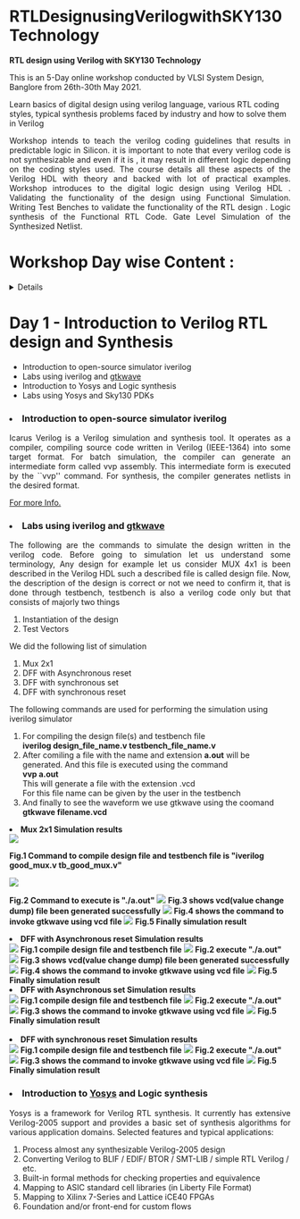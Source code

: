 # RTLDesignusingVerilogwithSKY130Technology

<b>RTL design using Verilog with SKY130 Technology</b>

This is an 5-Day online workshop conducted by VLSI System Design, Banglore from 26th-30th May 2021.

Learn basics of digital design using verilog language, various RTL coding styles, typical synthesis problems faced by industry and how to solve them in Verilog

<p align="justify">Workshop intends to teach the verilog coding guidelines that results in predictable logic in Silicon. it is important to note that every verilog code is not synthesizable and even if it is , it may result in different logic depending on the coding styles used. The course details all these aspects of the Verilog HDL with theory and backed with lot of practical examples. Workshop introduces to the digital logic design using Verilog HDL . Validating the functionality of the design using Functional Simulation. Writing Test Benches to validate the functionality of the RTL design . Logic synthesis of the Functional RTL Code. Gate Level Simulation of the Synthesized Netlist.</p>

<h1>Workshop Day wise Content :</h1>
<details>

  [<h2>Day 1 - Introduction to Verilog RTL design and Synthesis</h2>](https://github.com/mdzakirhussain/RTLDesignusingVerilogwithSKY130Technology/blob/main/README.md#day-1---introduction-to-verilog-rtl-design-and-synthesis-1)
<ul>
  <li>Introduction to open-source simulator iverilog</li>
  
  <li>Labs using iverilog and <a href="http://gtkwave.sourceforge.net" onclick="window.open('http://gtkwave.sourceforge.net', '_self');">gtkwave</a></li>
<li>Introduction to Yosys and Logic synthesis</li>
<li>Labs using Yosys and Sky130 PDKs</li>
</ul>

<h2>Day 2 - Timing libs, hierarchical vs flat synthesis and efficient flop coding styles</h2>

<ul>
<li>Introduction to timing .libs</li>
<li>Hierarchical vs Flat Synthesis</li>
<li>Various Flop Coding Styles and optimization</li>
</ul>

<h2>Day 3 - Combinational and sequential optmizations</h2>

<ul>
<li>Introduction to optimizations</li>
<li>Combinational logic optimizations</li>
<li>Sequential logic optimizations</li>
<li>Sequential optimzations for unused outputs</li>
</ul>

<h2>Day 4 - GLS, blocking vs non-blocking and Synthesis-Simulation mismatch</h2>

<ul>
<li>GLS, Synthesis-Simulation mismatch and Blocking/Non-blocking statements</li>
<li>Labs on GLS and Synthesis-Simulation Mismatch</li>
<li>Labs on synth-sim mismatch for blocking statement</li>
</ul>

<h2>Day 5 - Optimization in synthesis</h2>

<ul>
<li>If Case constructs</li>
<li>Labs on "Incomplete If Case"</li>
<li>Labs on "Incomplete overlapping Case"</li>
<li>for loop and for generate</li>
<li>Labs on "for loop" and "for generate"</li>
</ul>
</details>

<h1>Day 1 - Introduction to Verilog RTL design and Synthesis</h1>

<ul>
  <li>Introduction to open-source simulator iverilog</li>
  <li>Labs using iverilog and 
 <a href="http://gtkwave.sourceforge.net" onclick="window.open('http://gtkwave.sourceforge.net', '_self');">gtkwave</a></li>
<li>Introduction to Yosys and Logic synthesis</li>
<li>Labs using Yosys and Sky130 PDKs</li>
</ul>
<h3><li>Introduction to open-source simulator iverilog</li></h3>
<p align="justify">Icarus Verilog is a Verilog simulation and synthesis tool. It operates as a compiler, compiling source code written in Verilog (IEEE-1364) into some target format. For batch simulation, the compiler can generate an intermediate form called vvp assembly. This intermediate form is executed by the ``vvp'' command. For synthesis, the compiler generates netlists in the desired format.</p>

[For more Info.](http://iverilog.icarus.com)

<h3><li>Labs using iverilog and <a href="http://gtkwave.sourceforge.net" onclick="window.open('http://gtkwave.sourceforge.net', '_blank');">gtkwave</a></li></h3>

<p align="justify">The following are the commands to simulate the design written in the verilog code. Before going to simulation let us understand some terminology, Any design for example let us consider MUX 4x1 is been described in the Verilog HDL such a described file is called design file. Now, the description of the design is correct or not we need to confirm it, that is done through testbench, testbench is also a verilog code only but that consists of majorly two things</p>
  <ol>
  <li> Instantiation of the design</li>
  <li> Test Vectors</li>
    </ol>
    
 <p>We did the following list of simulation</p>
  <ol><li>Mux 2x1</li>
    <li>DFF with Asynchronous reset</li>
    <li>DFF with synchronous set</li>
    <li>DFF with synchronous reset</li>
    </ol>
    <p>The following commands are used for performing the simulation using iverilog simulator</p>
    <ol>
<li>For compiling the design file(s) and testbench file<br /><b>iverilog design_file_name.v testbench_file_name.v</b></li>
  <li>After comiling a file with the name and extension  <b>a.out</b> will be generated. And this file is executed using the command<br /><b>vvp a.out</b><br />This will generate a file with the extension .vcd<br />For this file name can be given by the user in the testbench</li>
  <li>And finally to see the waveform we use gtkwave using the coomand<br /><b>gtkwave filename.vcd</b></li>
  
</ol>
    
   <li><b>Mux 2x1 Simulation results</b></li> 
    
  <img src="day1 simulation/1 mux/2 mux_compile.png">
   
   <b>Fig.1 Command to compile design file and testbench file is "iverilog good_mux.v tb_good_mux.v"</b>
  
  <img  src="day1 simulation/1 mux/3 mux_execute.png">
  
  <b>Fig.2 Command to execute is "./a.out"</b>
  <img src="day1 simulation/1 mux/4 mux_vcd file generated.png">
  <b>Fig.3 shows vcd(value change dump) file been generated successfully</b>
  <img src="day1 simulation/1 mux/5 gtkwave command.png">
  <b>Fig.4 shows the command to invoke gtkwave using vcd file</b>
  <img src="day1 simulation/1 mux/6 gtkwave output.png">
  <b>Fig.5 Finally simulation result</b>
  <br>
  <li><b>DFF with Asynchronous reset Simulation results</b></li>
  
  <img src="day1 simulation/2 dff asyncres/1 dff asyncres compile.png">
  <b>Fig.1 compile design file and testbench file</b>
     <img src="day1 simulation/2 dff asyncres/2 dff asyncres exec.png">
      <b>Fig.2 execute  "./a.out"</b>
       <img src="day1 simulation/2 dff asyncres/3 dff asyncres after exec vcd file.png">
         <b>Fig.3 shows vcd(value change dump) file been generated successfully</b>
         <img src="day1 simulation/2 dff asyncres/4 dff asyncres gtkwave command.png">
        <b>Fig.4 shows the command to invoke gtkwave using vcd file</b>
           <img src="day1 simulation/2 dff asyncres/5 dff asyncres gtkwave output.png">
         <b>Fig.5 Finally simulation result</b>
          <br>  
   <li><b>DFF with Asynchronous set Simulation results</b></li>
    <img src="day1 simulation/3 dff async set/1 dff async set compile.png">
    <b>Fig.1 compile design file and testbench file</b>
     <img src="day1 simulation/3 dff async set/2 dff asyn set exec.png">
      <b>Fig.2 execute  "./a.out"</b>
      <img src="day1 simulation/3 dff async set/3 dff async set gtkwave command.png">
       <b>Fig.3 shows the command to invoke gtkwave using vcd file</b>
       <img src="day1 simulation/3 dff async set/4 dff async set gtkwave output.png">
       <b>Fig.5 Finally simulation result</b><br />
       <br /><li><b>DFF with synchronous reset Simulation results</b></li> 
   <img src="day1 simulation/4 dff syncres/1 dff syncres compile.png">
   <b>Fig.1 compile design file and testbench file</b>
    <img src="day1 simulation/4 dff syncres/2 dff syncres exec.png">
       <b>Fig.2 execute  "./a.out"</b>
     <img src="day1 simulation/4 dff syncres/3 dff syncres gtkwave command.png">
     <b>Fig.3 shows the command to invoke gtkwave using vcd file</b>
      <img src="day1 simulation/4 dff syncres/4 dff syncres gtkwave output.png">
      <b>Fig.5 Finally simulation result</b>
   
   
   
   
   
   
   

<h3><li>Introduction to <a href="http://www.clifford.at/yosys/" onclick="window.open('http://www.clifford.at/yosys/', '_blank');">Yosys</a> and Logic synthesis</li></h3>
<p align="justify">Yosys is a framework for Verilog RTL synthesis. It currently has extensive Verilog-2005 support and provides a basic set of synthesis algorithms for various application domains. Selected features and typical applications:</p>

<ol>
  <li>Process almost any synthesizable Verilog-2005 design</li>
<li>Converting Verilog to BLIF / EDIF/ BTOR / SMT-LIB / simple RTL Verilog / etc.</li>
  <li>Built-in formal methods for checking properties and equivalence</li>
  <li>Mapping to ASIC standard cell libraries (in Liberty File Format)</li>
<li>Mapping to Xilinx 7-Series and Lattice iCE40 FPGAs</li>
  <li>Foundation and/or front-end for custom flows</li>
</ol>
